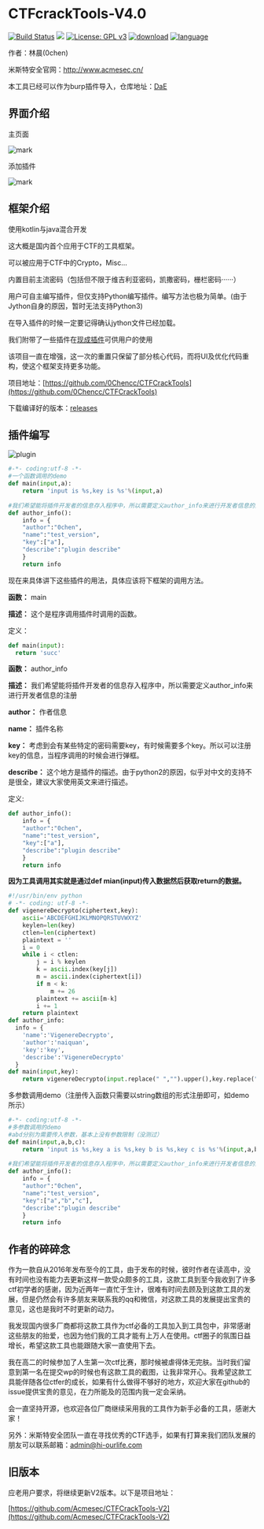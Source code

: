 # CTFcrackTools-V4.0

[![Build Status](https://travis-ci.org/0Chencc/CTFCrackTools.svg?branch=master)](https://travis-ci.org/0Chencc/CTFCrackTools)
[![](https://img.shields.io/github/v/release/0chencc/ctfcracktools?label=LATEST%20VERSION)](https://github.com/0Chencc/CTFCrackTools/releases/latest)
[![License: GPL v3](https://img.shields.io/badge/License-GPL%20v3-blue.svg)](https://raw.githubusercontent.com/0Chencc/CTFCrackTools/master/doc/LICENSE)
[![download](https://img.shields.io/github/downloads/0chencc/ctfcracktools/total)](https://github.com/0Chencc/CTFCrackTools/releases)
[![language](https://img.shields.io/badge/Language-Java/Kotlin-orange.svg)](https://github.com/0Chencc/CTFCrackTools/)

作者：林晨(0chen)

米斯特安全官网：http://www.acmesec.cn/

本工具已经可以作为burp插件导入，仓库地址：[DaE](https://github.com/0Chencc/DaE)

## 界面介绍

主页面

![mark](img/use.gif)

添加插件

![mark](img/plugin.gif)

## 框架介绍

使用kotlin与java混合开发

这大概是国内首个应用于CTF的工具框架。

可以被应用于CTF中的Crypto，Misc...

内置目前主流密码（包括但不限于维吉利亚密码，凯撒密码，栅栏密码······）

用户可自主编写插件，但仅支持Python编写插件。编写方法也极为简单。(由于Jython自身的原因，暂时无法支持Python3)

在导入插件的时候一定要记得确认jython文件已经加载。

我们附带了一些插件在[现成插件](https://github.com/0Chencc/CTFCrackTools/tree/master/%E7%8E%B0%E6%88%90%E6%8F%92%E4%BB%B6)可供用户的使用

该项目一直在增强，这一次的重置只保留了部分核心代码，而将UI及优化代码重构，使这个框架支持更多功能。

项目地址：[https://github.com/0Chencc/CTFCrackTools](https://github.com/0Chencc/CTFCrackTools)

下载编译好的版本：[releases](https://github.com/0Chencc/CTFCrackTools/releases/)

##  插件编写

![plugin](img/plugin.gif)

```Python
#-*- coding:utf-8 -*-
#一个函数调用的demo
def main(input,a):
    return 'input is %s,key is %s'%(input,a)
  
#我们希望能将插件开发者的信息存入程序中，所以需要定义author_info来进行开发者信息的注册
def author_info():
    info = {
    "author":"0chen",
    "name":"test_version",
    "key":["a"],
    "describe":"plugin describe"
    }
    return info
```

现在来具体讲下这些插件的用法，具体应该将下框架的调用方法。

**函数：** main

**描述：** 这个是程序调用插件时调用的函数。

定义：

```python
def main(input):
  return 'succ'
```

**函数：** author_info

**描述：** 我们希望能将插件开发者的信息存入程序中，所以需要定义author_info来进行开发者信息的注册

**author：** 作者信息

**name：** 插件名称

**key：** 考虑到会有某些特定的密码需要key，有时候需要多个key。所以可以注册key的信息，当程序调用的时候会进行弹框。

**describe：** 这个地方是插件的描述。由于python2的原因，似乎对中文的支持不是很全，建议大家使用英文来进行描述。

定义:

```python
def author_info():
    info = {
    "author":"0chen",
    "name":"test_version",
    "key":["a"],
    "describe":"plugin describe"
    }
    return info
```

**因为工具调用其实就是通过def mian(input)传入数据然后获取return的数据。**

```Python
#!/usr/bin/env python
# -*- coding: utf-8 -*-
def vigenereDecrypto(ciphertext,key):
    ascii='ABCDEFGHIJKLMNOPQRSTUVWXYZ'
    keylen=len(key)
    ctlen=len(ciphertext)
    plaintext = ''
    i = 0
    while i < ctlen:
        j = i % keylen
        k = ascii.index(key[j])
        m = ascii.index(ciphertext[i])
        if m < k:
            m += 26
        plaintext += ascii[m-k]
        i += 1
    return plaintext
def author_info:
  info = {
    'name':'VigenereDecrypto',
    'author':'naiquan',
    'key':'key',
    'describe':'VigenereDecrypto'
  }
def main(input,key):
    return vigenereDecrypto(input.replace(" ","").upper(),key.replace(" ","").upper())
```

多参数调用demo（注册传入函数只需要以string数组的形式注册即可，如demo所示）

```python
#-*- coding:utf-8 -*-
#多参数调用的demo
#abd分别为需要传入参数，基本上没有参数限制（没测过）
def main(input,a,b,c):
    return 'input is %s,key a is %s,key b is %s,key c is %s'%(input,a,b,c)
  
#我们希望能将插件开发者的信息存入程序中，所以需要定义author_info来进行开发者信息的注册
def author_info():
    info = {
    "author":"0chen",
    "name":"test_version",
    "key":["a","b","c"],
    "describe":"plugin describe"
    }
    return info
```



## 作者的碎碎念

​	作为一款自从2016年发布至今的工具，由于发布的时候，彼时作者在读高中，没有时间也没有能力去更新这样一款受众颇多的工具，这款工具到至今我收到了许多ctf初学者的感谢，因为近两年一直忙于生计，很难有时间去顾及到这款工具的发展，但是仍然会有许多朋友来联系我的qq和微信，对这款工具的发展提出宝贵的意见，这也是我时不时更新的动力。

​	我发现国内很多厂商都将这款工具作为ctf必备的工具加入到工具包中，非常感谢这些朋友的抬爱，也因为他们我的工具才能有上万人在使用。ctf圈子的氛围日益增长，希望这款工具也能跟随大家一直使用下去。

​	我在高二的时候参加了人生第一次ctf比赛，那时候被虐得体无完肤。当时我们留意到第一名在提交wp的时候也有这款工具的截图，让我非常开心。我希望这款工具能伴随各位ctfer的成长，如果有什么做得不够好的地方，欢迎大家在github的issue提供宝贵的意见，在力所能及的范围内我一定会采纳。

​	会一直坚持开源，也欢迎各位厂商继续采用我的工具作为新手必备的工具，感谢大家！

​	另外：米斯特安全团队一直在寻找优秀的CTF选手，如果有打算来我们团队发展的朋友可以联系邮箱：admin@hi-ourlife.com

## 旧版本

应老用户要求，将继续更新V2版本。以下是项目地址：

[https://github.com/Acmesec/CTFCrackTools-V2](https://github.com/Acmesec/CTFCrackTools-V2)
